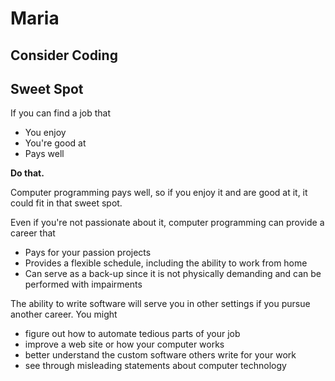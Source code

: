 # Maria
## Consider Coding



## Sweet Spot

If you can find a job that 
* You enjoy
* You're good at
* Pays well

**Do that.**



Computer programming pays well, so if you enjoy it and are good at it, it could fit in that sweet spot.



Even if you're not passionate about it, computer programming can provide a career that
* Pays for your passion projects
* Provides a flexible schedule, including the ability to work from home
* Can serve as a back-up since it is not physically demanding and can be performed with impairments



The ability to write software will serve you in other settings if you pursue another career. You might
* figure out how to automate tedious parts of your job
* improve a web site or how your computer works
* better understand the custom software others write for your work
* see through misleading statements about computer technology
